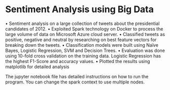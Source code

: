 # Sentiment Analysis using Big Data

•	Sentiment analysis on a large collection of tweets about the presidential candidates of 2012.
•	Exploited Spark technology on Docker to process the large volume of data on Microsoft Azure cloud server.
•	Classified tweets as positive, negative and neutral by researching on best feature vectors for breaking down the tweets.
•	Classification models were built using Naïve Bayes, Logistic Regression, SVM and Decision Trees.
• Evaluation was done using 10-fold cross validation on the training data. Logistic Regression has the highest F1-Score and accuracy values.
•	Plotted the results using matplotlib for detailed analysis 

The jupyter notebook file has detailed instructions on how to run the program. You can change the spark context to use multiple nodes. 
